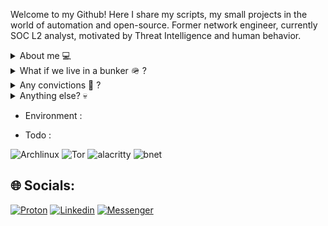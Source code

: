 Welcome to my Github! Here I share my scripts, my small projects in the world of automation and open-source.
Former network engineer, currently SOC L2 analyst, motivated by Threat Intelligence and human behavior.

<details close><summary> About me 💻 </summary>
Psychology, Criminal sciences and Cybersecurity, that's what distracted me, sometimes... I've been studying all the way to end up like you, doing the same thing in a loop. I am a SOC analyst by day and an OSINT scrapper by night. Otherwise I am an Archlinux user, as you may have noticed - The best functional distro to farm on Diablo IV (btw)</details>

<details close><summary>What if we live in a bunker 🪖 ? </summary>
I mean, it's comfortable, away from noise, from the dictates (the real ones, those with weapons), from false experts, from false enthusiasts, from illogical and cognitive dissonance.</details>

<details close><summary> Any convictions 🔎 ? </summary>
We all walk to the same grave and the same death, we all go through the same bullshit, so as much as we help each other, right? If I can do anything in Cyber and network, and then share it with you, it's cool and it's been useful.
</details>

<details close><summary> Anything else? 💀 </summary>
Manipulation and social engineering control the world ! Or not, maybe, really ? - I let you be spied on, probably no one has anything to hide.
</details>

* Environment :

* Todo : 

![Archlinux](https://img.shields.io/badge/Arch_Linux-1793D1?style=for-the-badge&logo=arch-linux&logoColor=white)   ![Tor](https://img.shields.io/badge/Tor_Browser-7D4698?style=for-the-badge&logo=Tor-Browser&logoColor=white) ![alacritty](https://img.shields.io/badge/alacritty-F46D01?style=for-the-badge&logo=alacritty&logoColor=white)  ![bnet](https://img.shields.io/badge/Battle.net-000?style=for-the-badge&logo=battle.net&logoColor=148EFF)

## 🌐 Socials:

[![Proton](https://img.shields.io/badge/ProtonMail-8B89CC?style=for-the-badge&logo=protonmail&logoColor=white)](https://img.shields.io/badge/ProtonMail-8B89CC?style=for-the-badge&logo=protonmail&logoColor=white)
[![Linkedin](https://img.shields.io/badge/LinkedIn-0077B5?style=for-the-badge&logo=linkedin&logoColor=white)](https://img.shields.io/badge/ProtonMail-8B89CC?style=for-the-badge&logo=protonmail&logoColor=white)
[![Messenger](https://img.shields.io/badge/Messenger-00B2FF?style=for-the-badge&logo=messenger&logoColor=white)](https://www.youtube.com/watch?v=tgTUtfb0Ok8)
